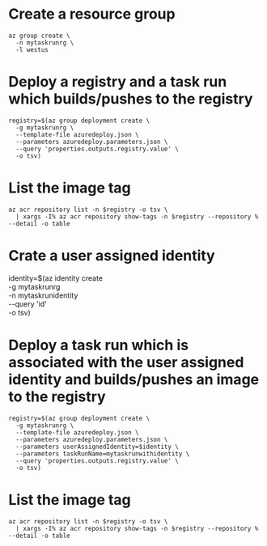 # Create a resource group
```
az group create \
  -n mytaskrunrg \
  -l westus
```

# Deploy a registry and a task run which builds/pushes to the registry
```
registry=$(az group deployment create \
  -g mytaskrunrg \
  --template-file azuredeploy.json \
  --parameters azuredeploy.parameters.json \
  --query 'properties.outputs.registry.value' \
  -o tsv)
```

# List the image tag
```
az acr repository list -n $registry -o tsv \
  | xargs -I% az acr repository show-tags -n $registry --repository % --detail -o table
```

# Crate a user assigned identity
identity=$(az identity create \
  -g mytaskrunrg \
  -n mytaskrunidentity \
  --query 'id' \
  -o tsv)

# Deploy a task run which is associated with the user assigned identity and builds/pushes an image to the registry
```
registry=$(az group deployment create \
  -g mytaskrunrg \
  --template-file azuredeploy.json \
  --parameters azuredeploy.parameters.json \
  --parameters userAssignedIdentity=$identity \
  --parameters taskRunName=mytaskrunwithidentity \
  --query 'properties.outputs.registry.value' \
  -o tsv)
```

# List the image tag
```
az acr repository list -n $registry -o tsv \
  | xargs -I% az acr repository show-tags -n $registry --repository % --detail -o table
```